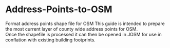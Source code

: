 Address-Points-to-OSM
=====================

Format address points shape file for OSM
This guide is intended to prepare the most current layer of county wide address points for OSM.  
Once the shapefile is processed it can then be opened in JOSM for use in conflation with existing building footprints.
